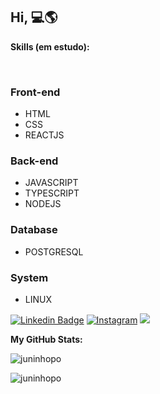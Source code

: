 ## Hi, :computer::earth_americas:


**Skills (em estudo):**

<div float="left">
    <img src="https://img.shields.io/badge/-HTML-lightgrey" alt/>
<div>


<br />



### Front-end
- HTML
- CSS
- REACTJS
### Back-end
- JAVASCRIPT
- TYPESCRIPT
- NODEJS
### Database
- POSTGRESQL
### System
- LINUX

[![Linkedin Badge](https://img.shields.io/badge/-LinkedIn-blue?style=for-the-badge&logo=Linkedin&logoColor=white&link=https:https://www.linkedin.com/in/darlan-oliveira-93a745147/)](https://www.linkedin.com/in/darlan-junior-93a745147/)
[![Instagram](https://img.shields.io/badge/Instagram-E4405F?style=for-the-badge&logo=instagram&logoColor=white)](https://www.instagram.com/juninhopo/)
![](https://visitor-badge.glitch.me/badge?page_id=juninhopo.juninhopo)

**My GitHub Stats:**

<div float="left">
    <p><img src="https://github-readme-stats.vercel.app/api?username=juninhopo&show_icons=true&theme=gotham" alt="juninhopo" /></p>
    <p><img src="https://github-readme-stats.vercel.app/api/top-langs/?username=juninhopo&theme=gotham" alt="juninhopo" /></p>
<div>

